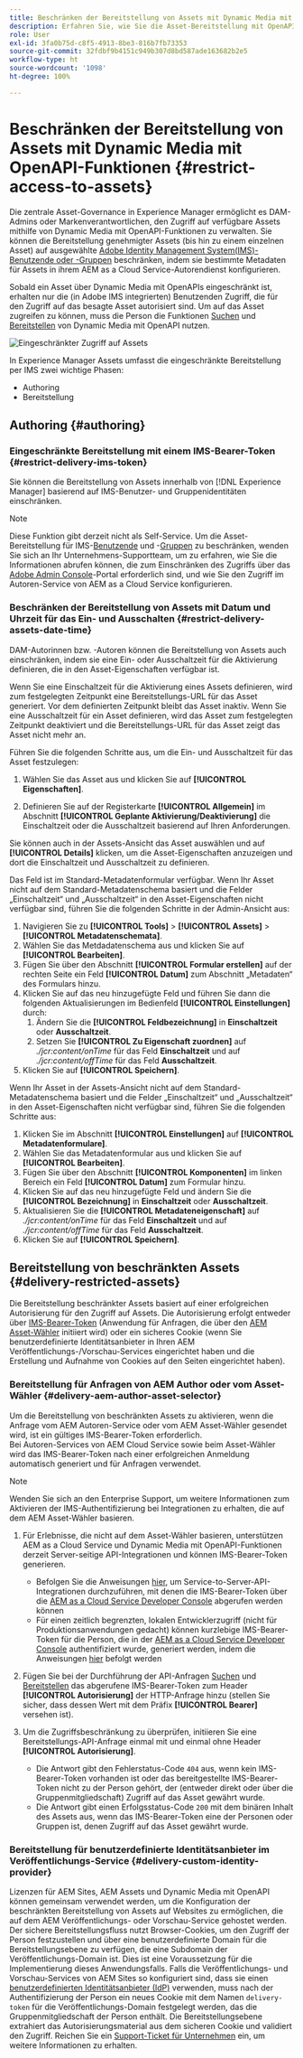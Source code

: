 ```yaml
---
title: Beschränken der Bereitstellung von Assets mit Dynamic Media mit OpenAPI-Funktionen
description: Erfahren Sie, wie Sie die Asset-Bereitstellung mit OpenAPI-Funktionen einschränken können.
role: User
exl-id: 3fa0b75d-c8f5-4913-8be3-816b7fb73353
source-git-commit: 32fdbf9b4151c949b307d8bd587ade163682b2e5
workflow-type: ht
source-wordcount: '1098'
ht-degree: 100%

---
```


# Beschränken der Bereitstellung von Assets mit Dynamic Media mit OpenAPI-Funktionen {#restrict-access-to-assets}

Die zentrale Asset-Governance in Experience Manager ermöglicht es DAM-Admins oder Markenverantwortlichen, den Zugriff auf verfügbare Assets mithilfe von Dynamic Media mit OpenAPI-Funktionen zu verwalten. Sie können die Bereitstellung genehmigter Assets (bis hin zu einem einzelnen Asset) auf ausgewählte [Adobe Identity Management System(IMS)-Benutzende oder -Gruppen](https://helpx.adobe.com/de/enterprise/using/users.html#user-mgt-strategy) beschränken, indem sie bestimmte Metadaten für Assets in ihrem AEM as a Cloud Service-Autorendienst konfigurieren.

Sobald ein Asset über Dynamic Media mit OpenAPIs eingeschränkt ist, erhalten nur die (in Adobe IMS integrierten) Benutzenden Zugriff, die für den Zugriff auf das besagte Asset autorisiert sind. Um auf das Asset zugreifen zu können, muss die Person die Funktionen [Suchen](search-assets-api.md) und [Bereitstellen](deliver-assets-apis.md) von Dynamic Media mit OpenAPI nutzen.

![Eingeschränkter Zugriff auf Assets](/help/assets/assets/restricted-access.png)

In Experience Manager Assets umfasst die eingeschränkte Bereitstellung per IMS zwei wichtige Phasen:

* Authoring
* Bereitstellung

## Authoring {#authoring}

### Eingeschränkte Bereitstellung mit einem IMS-Bearer-Token {#restrict-delivery-ims-token}

Sie können die Bereitstellung von Assets innerhalb von [!DNL Experience Manager] basierend auf IMS-Benutzer- und Gruppenidentitäten einschränken.

>[!NOTE]
>
> Diese Funktion gibt derzeit nicht als Self-Service. Um die Asset-Bereitstellung für IMS-[Benutzende](https://helpx.adobe.com/de/enterprise/using/manage-directory-users.html) und -[Gruppen](https://helpx.adobe.com/de/enterprise/using/user-groups.html) zu beschränken, wenden Sie sich an Ihr Unternehmens-Supportteam, um zu erfahren, wie Sie die Informationen abrufen können, die zum Einschränken des Zugriffs über das [Adobe Admin Console](https://adminconsole.adobe.com/)-Portal erforderlich sind, und wie Sie den Zugriff im Autoren-Service von AEM as a Cloud Service konfigurieren.

### Beschränken der Bereitstellung von Assets mit Datum und Uhrzeit für das Ein- und Ausschalten {#restrict-delivery-assets-date-time}

DAM-Autorinnen bzw. -Autoren können die Bereitstellung von Assets auch einschränken, indem sie eine Ein- oder Ausschaltzeit für die Aktivierung definieren, die in den Asset-Eigenschaften verfügbar ist.

Wenn Sie eine Einschaltzeit für die Aktivierung eines Assets definieren, wird zum festgelegten Zeitpunkt eine Bereitstellungs-URL für das Asset generiert. Vor dem definierten Zeitpunkt bleibt das Asset inaktiv. Wenn Sie eine Ausschaltzeit für ein Asset definieren, wird das Asset zum festgelegten Zeitpunkt deaktiviert und die Bereitstellungs-URL für das Asset zeigt das Asset nicht mehr an.

Führen Sie die folgenden Schritte aus, um die Ein- und Ausschaltzeit für das Asset festzulegen:

1. Wählen Sie das Asset aus und klicken Sie auf **[!UICONTROL Eigenschaften]**.

1. Definieren Sie auf der Registerkarte **[!UICONTROL Allgemein]** im Abschnitt **[!UICONTROL Geplante Aktivierung/Deaktivierung]** die Einschaltzeit oder die Ausschaltzeit basierend auf Ihren Anforderungen.

Sie können auch in der Assets-Ansicht das Asset auswählen und auf **[!UICONTROL Details]** klicken, um die Asset-Eigenschaften anzuzeigen und dort die Einschaltzeit und Ausschaltzeit zu definieren.

Das Feld ist im Standard-Metadatenformular verfügbar. Wenn Ihr Asset nicht auf dem Standard-Metadatenschema basiert und die Felder „Einschaltzeit“ und „Ausschaltzeit“ in den Asset-Eigenschaften nicht verfügbar sind, führen Sie die folgenden Schritte in der Admin-Ansicht aus:

1. Navigieren Sie zu **[!UICONTROL Tools]** > **[!UICONTROL Assets]** > **[!UICONTROL Metadatenschemata]**.
1. Wählen Sie das Metdadatenschema aus und klicken Sie auf **[!UICONTROL Bearbeiten]**.
1. Fügen Sie über den Abschnitt **[!UICONTROL Formular erstellen]** auf der rechten Seite ein Feld **[!UICONTROL Datum]** zum Abschnitt „Metadaten“ des Formulars hinzu.
1. Klicken Sie auf das neu hinzugefügte Feld und führen Sie dann die folgenden Aktualisierungen im Bedienfeld **[!UICONTROL Einstellungen]** durch:
   1. Ändern Sie die **[!UICONTROL Feldbezeichnung]** in **Einschaltzeit** oder **Ausschaltzeit**.
   1. Setzen Sie **[!UICONTROL Zu Eigenschaft zuordnen]** auf _./jcr:content/onTime_ für das Feld **Einschaltzeit** und auf _./jcr:content/offTime_ für das Feld **Ausschaltzeit**.
1. Klicken Sie auf **[!UICONTROL Speichern]**.

Wenn Ihr Asset in der Assets-Ansicht nicht auf dem Standard-Metadatenschema basiert und die Felder „Einschaltzeit“ und „Ausschaltzeit“ in den Asset-Eigenschaften nicht verfügbar sind, führen Sie die folgenden Schritte aus:

1. Klicken Sie im Abschnitt **[!UICONTROL Einstellungen]** auf **[!UICONTROL Metadatenformulare]**.
1. Wählen Sie das Metadatenformular aus und klicken Sie auf **[!UICONTROL Bearbeiten]**.
1. Fügen Sie über den Abschnitt **[!UICONTROL Komponenten]** im linken Bereich ein Feld **[!UICONTROL Datum]** zum Formular hinzu.
1. Klicken Sie auf das neu hinzugefügte Feld und ändern Sie die **[!UICONTROL Bezeichnung]** in **Einschaltzeit** oder **Ausschaltzeit**.
1. Aktualisieren Sie die **[!UICONTROL Metadateneigenschaft]** auf _./jcr:content/onTime_ für das Feld **Einschaltzeit** und auf _./jcr:content/offTime_ für das Feld **Ausschaltzeit**.
1. Klicken Sie auf **[!UICONTROL Speichern]**.



## Bereitstellung von beschränkten Assets {#delivery-restricted-assets}

Die Bereitstellung beschränkter Assets basiert auf einer erfolgreichen Autorisierung für den Zugriff auf Assets. Die Autorisierung erfolgt entweder über [IMS-Bearer-Token](https://developer.adobe.com/developer-console/docs/guides/authentication/UserAuthentication/) (Anwendung für Anfragen, die über den [AEM Asset-Wähler](https://experienceleague.adobe.com/de/docs/experience-manager-cloud-service/content/assets/manage/asset-selector/overview-asset-selector) initiiert wird) oder ein sicheres Cookie (wenn Sie benutzerdefinierte Identitätsanbieter in Ihren AEM Veröffentlichungs-/Vorschau-Services eingerichtet haben und die Erstellung und Aufnahme von Cookies auf den Seiten eingerichtet haben).

### Bereitstellung für Anfragen von AEM Author oder vom Asset-Wähler {#delivery-aem-author-asset-selector}

Um die Bereitstellung von beschränkten Assets zu aktivieren, wenn die Anfrage vom AEM Autoren-Service oder vom AEM Asset-Wähler gesendet wird, ist ein gültiges IMS-Bearer-Token erforderlich.\
Bei Autoren-Services von AEM Cloud Service sowie beim Asset-Wähler wird das IMS-Bearer-Token nach einer erfolgreichen Anmeldung automatisch generiert und für Anfragen verwendet.

>[!NOTE]
>
>Wenden Sie sich an den Enterprise Support, um weitere Informationen zum Aktivieren der IMS-Authentifizierung bei Integrationen zu erhalten, die auf dem AEM Asset-Wähler basieren.

1. Für Erlebnisse, die nicht auf dem Asset-Wähler basieren, unterstützen AEM as a Cloud Service und Dynamic Media mit OpenAPI-Funktionen derzeit Server-seitige API-Integrationen und können IMS-Bearer-Token generieren.
   * Befolgen Sie die Anweisungen [hier](https://experienceleague.adobe.com/de/docs/experience-manager-cloud-service/content/implementing/developing/generating-access-tokens-for-server-side-apis#the-server-to-server-flow), um Service-to-Server-API-Integrationen durchzuführen, mit denen die IMS-Bearer-Token über die [AEM as a Cloud Service Developer Console](https://experienceleague.adobe.com/de/docs/experience-manager-cloud-service/content/implementing/developing/development-guidelines#crxde-lite-and-developer-console) abgerufen werden können
   * Für einen zeitlich begrenzten, lokalen Entwicklerzugriff (nicht für Produktionsanwendungen gedacht) können kurzlebige IMS-Bearer-Token für die Person, die in der [AEM as a Cloud Service Developer Console](https://experienceleague.adobe.com/de/docs/experience-manager-cloud-service/content/implementing/developing/development-guidelines#crxde-lite-and-developer-console) authentifiziert wurde, generiert werden, indem die Anweisungen [hier](https://experienceleague.adobe.com/de/docs/experience-manager-cloud-service/content/implementing/developing/generating-access-tokens-for-server-side-apis#developer-flow) befolgt werden

1. Fügen Sie bei der Durchführung der API-Anfragen [Suchen](search-assets-api.md) und [Bereitstellen](deliver-assets-apis.md) das abgerufene IMS-Bearer-Token zum Header **[!UICONTROL Autorisierung]** der HTTP-Anfrage hinzu (stellen Sie sicher, dass dessen Wert mit dem Präfix **[!UICONTROL Bearer]** versehen ist).

1. Um die Zugriffsbeschränkung zu überprüfen, initiieren Sie eine Bereitstellungs-API-Anfrage einmal mit und einmal ohne Header **[!UICONTROL Autorisierung]**.
   * Die Antwort gibt den Fehlerstatus-Code `404` aus, wenn kein IMS-Bearer-Token vorhanden ist oder das bereitgestellte IMS-Bearer-Token nicht zu der Person gehört, der (entweder direkt oder über die Gruppenmitgliedschaft) Zugriff auf das Asset gewährt wurde.
   * Die Antwort gibt einen Erfolgsstatus-Code `200` mit dem binären Inhalt des Assets aus, wenn das IMS-Bearer-Token eine der Personen oder Gruppen ist, denen Zugriff auf das Asset gewährt wurde.

### Bereitstellung für benutzerdefinierte Identitätsanbieter im Veröffentlichungs-Service {#delivery-custom-identity-provider}

Lizenzen für AEM Sites, AEM Assets und Dynamic Media mit OpenAPI können gemeinsam verwendet werden, um die Konfiguration der beschränkten Bereitstellung von Assets auf Websites zu ermöglichen, die auf dem AEM Veröffentlichungs- oder Vorschau-Service gehostet werden. Der sichere Bereitstellungsfluss nutzt Browser-Cookies, um den Zugriff der Person festzustellen und über eine benutzerdefinierte Domain für die Bereitstellungsebene zu verfügen, die eine Subdomain der Veröffentlichungs-Domain ist. Dies ist eine Voraussetzung für die Implementierung dieses Anwendungsfalls. Falls die Veröffentlichungs- und Vorschau-Services von AEM Sites so konfiguriert sind, dass sie einen [benutzerdefinierten Identitätsanbieter (IdP)](https://experienceleague.adobe.com/de/docs/experience-manager-learn/cloud-service/authentication/saml-2-0) verwenden, muss nach der Authentifizierung der Person ein neues Cookie mit dem Namen `delivery-token` für die Veröffentlichungs-Domain festgelegt werden, das die Gruppenmitgliedschaft der Person enthält. Die Bereitstellungsebene extrahiert das Autorisierungsmaterial aus dem sicheren Cookie und validiert den Zugriff. Reichen Sie ein [Support-Ticket für Unternehmen](/help/assets/dynamic-media-open-apis-overview.md#how-to-enable-the-dynamic-media-with-openapi-capabilities) ein, um weitere Informationen zu erhalten.
